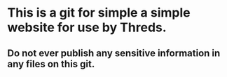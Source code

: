 # This is a git for simple a simple website for use by Threds.

## Do not ever publish any sensitive information in any files on this git.